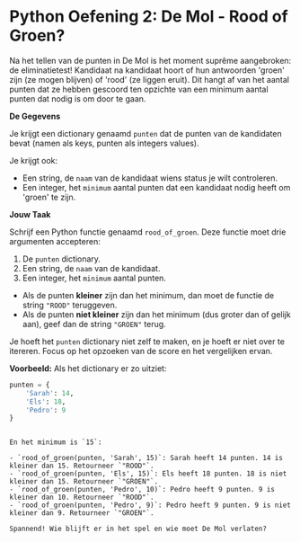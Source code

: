 # Python Oefening 2: De Mol - Rood of Groen?

Na het tellen van de punten in De Mol is het moment suprême aangebroken: de eliminatietest! Kandidaat na kandidaat hoort of hun antwoorden 'groen' zijn (ze mogen blijven) of 'rood' (ze liggen eruit). Dit hangt af van het aantal punten dat ze hebben gescoord ten opzichte van een minimum aantal punten dat nodig is om door te gaan.

**De Gegevens**

Je krijgt een dictionary genaamd `punten` dat de punten van de kandidaten bevat (namen als keys, punten als integers values).

Je krijgt ook:

- Een string, de `naam` van de kandidaat wiens status je wilt controleren.
- Een integer, het `minimum` aantal punten dat een kandidaat nodig heeft om 'groen' te zijn.

**Jouw Taak**

Schrijf een Python functie genaamd `rood_of_groen`. Deze functie moet drie argumenten accepteren:

1.  De `punten` dictionary.
2.  Een string, de `naam` van de kandidaat.
3.  Een integer, het `minimum` aantal punten.

- Als de punten **kleiner** zijn dan het minimum, dan moet de functie de string `"ROOD"` teruggeven.
- Als de punten **niet kleiner** zijn dan het minimum (dus groter dan of gelijk aan), geef dan de string `"GROEN"` terug.

Je hoeft het `punten` dictionary niet zelf te maken, en je hoeft er niet over te itereren. Focus op het opzoeken van de score en het vergelijken ervan.

**Voorbeeld:**
Als het dictionary er zo uitziet:

```python
punten = {
    'Sarah': 14,
    'Els': 18,
    'Pedro': 9
}
```

```

En het minimum is `15`:

- `rood_of_groen(punten, 'Sarah', 15)`: Sarah heeft 14 punten. 14 is kleiner dan 15. Retourneer `"ROOD"`.
- `rood_of_groen(punten, 'Els', 15)`: Els heeft 18 punten. 18 is niet kleiner dan 15. Retourneer `"GROEN"`.
- `rood_of_groen(punten, 'Pedro', 10)`: Pedro heeft 9 punten. 9 is kleiner dan 10. Retourneer `"ROOD"`.
- `rood_of_groen(punten, 'Pedro', 9)`: Pedro heeft 9 punten. 9 is niet kleiner dan 9. Retourneer `"GROEN"`.

Spannend! Wie blijft er in het spel en wie moet De Mol verlaten?
```
